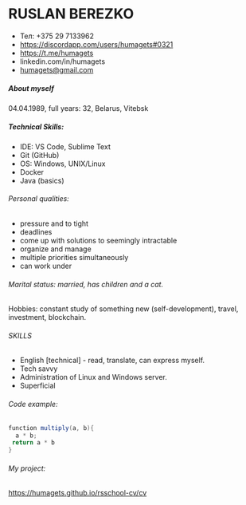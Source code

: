 # RUSLAN BEREZKO 

* Тел: +375 29 7133962
* https://discordapp.com/users/humagets#0321
* https://t.me/humagets
* linkedin.com/in/humagets 
* humagets@gmail.com

##### About myself 

04.04.1989, full years: 32, Belarus, Vitebsk 

##### Technical Skills:
* IDE: VS Code, Sublime Text
* Git (GitHub)
* OS: Windows, UNIX/Linux
* Docker
* Java (basics)

###### Personal qualities: 
  
  - pressure and to tight
  - deadlines
  - come up with solutions to seemingly intractable
  - organize and manage
  - multiple priorities simultaneously
  - can work under

###### Marital status: married, has children and a cat.
Hobbies: constant study of something new (self-development),
travel, investment, blockchain.
 
###### SKILLS

* English [technical] - read, translate, can express myself.
* Tech savvy 
* Administration of Linux and Windows server. 
* Superficial

###### Code example: 
```java
function multiply(a, b){
  a * b;
 return a * b
}
```
###### My project: 
https://humagets.github.io/rsschool-cv/cv
